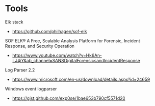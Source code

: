 # Tools

Elk stack
- https://github.com/philhagen/sof-elk

SOF ELK® A Free, Scalable Analysis Platform for Forensic, Incident Response, and Security Operation
- https://www.youtube.com/watch?v=Hk6An-LJ4jY&ab_channel=SANSDigitalForensicsandIncidentResponse

Log Parser 2.2
- https://www.microsoft.com/en-us/download/details.aspx?id=24659

Windows event logparser
- https://gist.github.com/exp0se/1bae653b790cf5571d20
